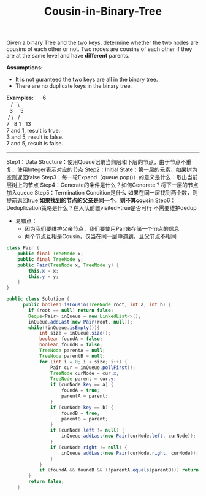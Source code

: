 ﻿---
layout: default
title: Cousin-in-Binary-Tree
narrow: true
---
Given a binary Tree and the two keys, determine whether the two nodes are cousins of each other or not. Two nodes are cousins of each other if they are at the same level and have **different** parents.

**Assumptions:**
- It is not guranteed the two keys are all in the binary tree.
- There are no duplicate keys in the binary tree.

**Examples:**
     6  
   /   \  
  3     5  
 / \   / \
7   8 1   13  
7 and 1, result is true.  
3 and 5, result is false.  
7 and 5, result is false.
***
Step1：Data Structure：使用Queue记录当前层和下层的节点，由于节点不重复，使用Integer表示对应的节点
Step2：Initial State：第一层的元素，如果树为空则返回false
Step3：每一轮Expand（queue.pop()）的意义是什么：取出当前层树上的节点
Step4：Generate的条件是什么？如何Generate？将下一层的节点加入queue
Step5：Termination Condition是什么 
	如果在同一层找到两个数，则提前返回true
	**如果找到的节点的父亲是同一个，则不算cousin**
Step6：Deduplication策略是什么？在入队前置visited=true是否可行
	不需要维护dedup
- 易错点：
	- 因为我们要维护父亲节点，我们要使用Pair来存储一个节点的信息
	- 两个节点互相是Cousin，仅当在同一层中遇到，且父节点不相同
```java
class Pair {
    public final TreeNode x;
    public final TreeNode y;
    public Pair(TreeNode x, TreeNode y) {
        this.x = x;
        this.y = y;
    }
}

public class Solution {
      public boolean isCousin(TreeNode root, int a, int b) {
        if (root == null) return false;
        Deque<Pair> inQueue = new LinkedList<>();
        inQueue.addLast(new Pair(root, null));
        while(!inQueue.isEmpty()){
            int size = inQueue.size();
            boolean foundA = false;
            boolean foundB = false;
            TreeNode parentA = null;
            TreeNode parentB = null;
            for (int i = 0; i < size; i++) {
                Pair cur = inQueue.pollFirst();
                TreeNode curNode = cur.x;
                TreeNode parent = cur.y;
                if (curNode.key == a) {
                    foundA = true;
                    parentA = parent;
                }
                if (curNode.key == b) {
                    foundB = true;
                    parentB = parent;
                }
                if (curNode.left != null) {
                    inQueue.addLast(new Pair(curNode.left, curNode));
                }
                if (curNode.right != null) {
                    inQueue.addLast(new Pair(curNode.right, curNode));
                }
            }
            if (foundA && foundB && (!parentA.equals(parentB))) return true;
        }
        return false;
    }
```